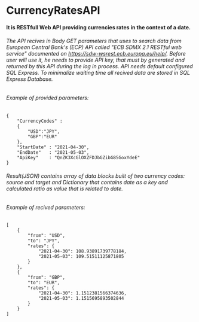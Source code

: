 # CurrencyRatesAPI

#### It is RESTfull Web API providing currencies rates in the context of a date.

###### The API recives in Body GET parameters that uses to search data from European Central Bank's (ECP) API called "ECB SDMX 2.1 RESTful web service" documented on https://sdw-wsrest.ecb.europa.eu/help/. Before user will use it, he needs to provide API key, that must by generated and returned by this API during the log in process. API needs default configured SQL Express. To minimalize waiting time all recived data are stored in SQL Express Database. 
###### Example of provided parameters:

```
{
    "CurrencyCodes" : 
    {
        "USD":"JPY",
        "GBP":"EUR"
    },
    "StartDate" : "2021-04-30",
    "EndDate"   : "2021-05-03",
    "ApiKey"    : "QnZK3XcGlOXZFDJbGZibG85GoxYdeE"
}
```

###### Result(JSON) contains array of data blocks built of two currency codes: source and target and Dictionary that contains date as a key and calculated ratio as value that is related to date.
###### Example of recived parameters:

```
[
    {
        "from": "USD",
        "to": "JPY",
        "rates": {
            "2021-04-30": 108.93891739778184,
            "2021-05-03": 109.51511125871805
        }
    },
    {
        "from": "GBP",
        "to": "EUR",
        "rates": {
            "2021-04-30": 1.1512381566374636,
            "2021-05-03": 1.1515695893502844
        }
    }
]
```
